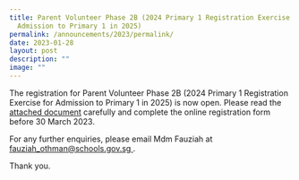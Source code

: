 ```yaml
---
title: Parent Volunteer Phase 2B (2024 Primary 1 Registration Exercise for
  Admission to Primary 1 in 2025)
permalink: /announcements/2023/permalink/
date: 2023-01-28
layout: post
description: ""
image: ""
---
```

The registration for Parent Volunteer Phase 2B (2024 Primary 1 Registration Exercise for Admission to Primary 1 in 2025) is now open. Please read the [attached document](/files/Announcement%20For%20PV%202024.pdf) carefully and complete the online registration form before 30 March 2023.

For any further enquiries, please email Mdm Fauziah at [fauziah_othman@schools.gov.sg ](mailto:fauziah_othman@schools.gov.sg).

Thank you.